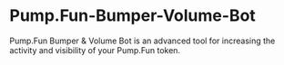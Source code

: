 # Pump.Fun-Bumper-Volume-Bot
Pump.Fun Bumper &amp; Volume Bot is an advanced tool for increasing the activity and visibility of your Pump.Fun token. 

